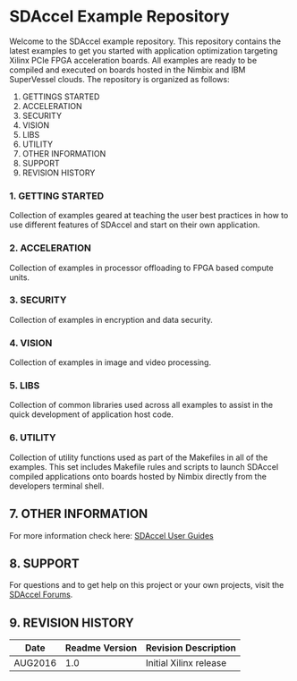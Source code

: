 SDAccel Example Repository
===========================

Welcome to the SDAccel example repository. This repository contains the latest examples to get you started with application optimization targeting Xilinx PCIe FPGA acceleration boards. All examples are ready to be compiled and executed on boards hosted in the Nimbix and IBM SuperVessel clouds. The repository is organized as follows:

1. GETTINGS STARTED
2. ACCELERATION
3. SECURITY
4. VISION
5. LIBS
6. UTILITY
7. OTHER INFORMATION
8. SUPPORT
9. REVISION HISTORY


### 1. GETTING STARTED

Collection of examples geared at teaching the user best practices in how to use different features of SDAccel and start on their own application. 

### 2. ACCELERATION

Collection of examples in processor offloading to FPGA based compute units.

### 3. SECURITY

Collection of examples in encryption and data security. 

### 4. VISION

Collection of examples in image and video processing. 

### 5. LIBS

Collection of common libraries used across all examples to assist in the quick development of application host code. 

### 6. UTILITY

Collection of utility functions used as part of the Makefiles in all of the examples. This set includes Makefile rules and scripts to launch SDAccel compiled applications onto boards hosted by Nimbix directly from the developers terminal shell. 


## 7. OTHER INFORMATION

For more information check here:
[SDAccel User Guides][]

## 8. SUPPORT
For questions and to get help on this project or your own projects, visit the [SDAccel Forums][].

## 9. REVISION HISTORY

Date    | Readme Version | Revision Description
--------|----------------|-------------------------
AUG2016 | 1.0            | Initial Xilinx release



[SDAccel Forums]: https://forums.xilinx.com/t5/SDAccel/bd-p/SDx
[SDAccel User Guides]: http://www.xilinx.com/support/documentation-navigation/development-tools/software-development/sdaccel.html?resultsTablePreSelect=documenttype:SeeAll#documentation


